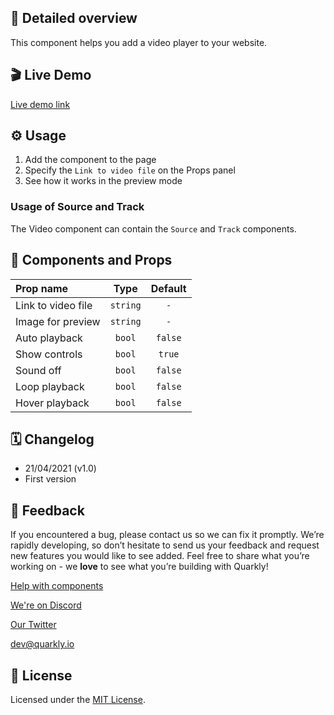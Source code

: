 ## 📖 Detailed overview

This component helps you add a video player to your website.

## 🎬 Live Demo

[Live demo link](https://quarkly-catalog.netlify.app/video/)

## ⚙️ Usage

1.  Add the component to the page
2.  Specify the `Link to video file` on the Props panel
3.  See how it works in the preview mode

### Usage of Source and Track

The Video component can contain the `Source` and `Track` components.

## 🧩 Components and Props

| Prop name          |   Type   | Default |
| :----------------- | :------: | :-----: |
| Link to video file | `string` |   `-`   |
| Image for preview  | `string` |   `-`   |
| Auto playback      |  `bool`  | `false` |
| Show controls      |  `bool`  | `true`  |
| Sound off          |  `bool`  | `false` |
| Loop playback      |  `bool`  | `false` |
| Hover playback     |  `bool`  | `false` |

## 🗓 Changelog

-   21/04/2021 (v1.0)
-   First version

## 📮 Feedback

If you encountered a bug, please contact us so we can fix it promptly. We’re rapidly developing, so don’t hesitate to send us your feedback and request new features you would like to see added. Feel free to share what you’re working on - we **love** to see what you’re building with Quarkly!

[Help with components](https://community.quarkly.io/c/requests/11)

[We're on Discord](https://discord.gg/f9KhSMGX)

[Our Twitter](https://twitter.com/quarklyapp)

[dev@quarkly.io](mailto:dev@quarkly.io)

## 📝 License

Licensed under the [MIT License](./LICENSE).

